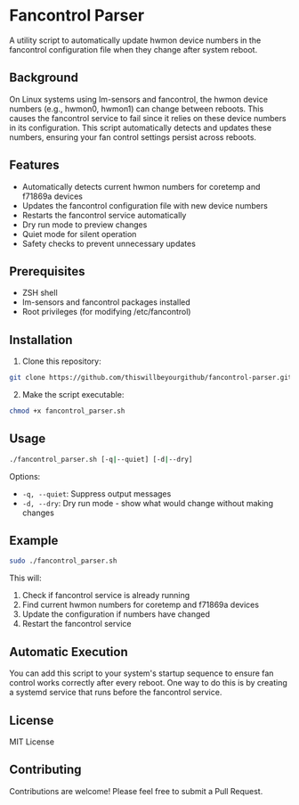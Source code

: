 # Fancontrol Parser

A utility script to automatically update hwmon device numbers in the fancontrol configuration file when they change after system reboot.

## Background

On Linux systems using lm-sensors and fancontrol, the hwmon device numbers (e.g., hwmon0, hwmon1) can change between reboots. This causes the fancontrol service to fail since it relies on these device numbers in its configuration. This script automatically detects and updates these numbers, ensuring your fan control settings persist across reboots.

## Features

- Automatically detects current hwmon numbers for coretemp and f71869a devices
- Updates the fancontrol configuration file with new device numbers
- Restarts the fancontrol service automatically
- Dry run mode to preview changes
- Quiet mode for silent operation
- Safety checks to prevent unnecessary updates

## Prerequisites

- ZSH shell
- lm-sensors and fancontrol packages installed
- Root privileges (for modifying /etc/fancontrol)

## Installation

1. Clone this repository:
```bash
git clone https://github.com/thiswillbeyourgithub/fancontrol-parser.git
```

2. Make the script executable:
```bash
chmod +x fancontrol_parser.sh
```

## Usage

```bash
./fancontrol_parser.sh [-q|--quiet] [-d|--dry]
```

Options:
- `-q, --quiet`: Suppress output messages
- `-d, --dry`: Dry run mode - show what would change without making changes

## Example

```bash
sudo ./fancontrol_parser.sh
```

This will:
1. Check if fancontrol service is already running
2. Find current hwmon numbers for coretemp and f71869a devices
3. Update the configuration if numbers have changed
4. Restart the fancontrol service

## Automatic Execution

You can add this script to your system's startup sequence to ensure fan control works correctly after every reboot. One way to do this is by creating a systemd service that runs before the fancontrol service.

## License

MIT License

## Contributing

Contributions are welcome! Please feel free to submit a Pull Request.
